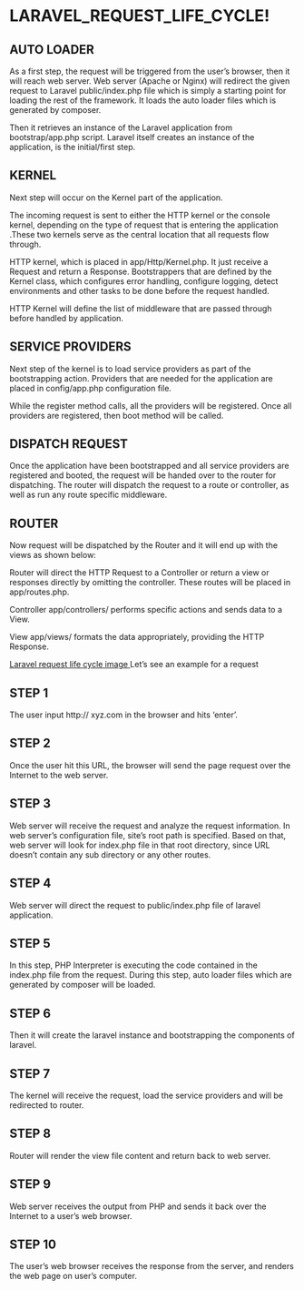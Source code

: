 # LARAVEL_REQUEST_LIFE_CYCLE!
AUTO LOADER
-------------------

As a first step, the request will be triggered from the user’s browser, then it will reach web server. Web server (Apache or Nginx) will redirect the given request to Laravel public/index.php file which is simply a starting point for loading the rest of the framework. It loads the auto loader files which is generated by composer.

Then it retrieves an instance of the Laravel application from bootstrap/app.php script. Laravel itself creates an instance of the application, is the initial/first step.

KERNEL
----------
Next step will occur on the Kernel part of the application.

The incoming request is sent to either the HTTP kernel or the console kernel, depending on the type of request that is entering the application .These two kernels serve as the central location that all requests flow through.

HTTP kernel, which is placed in app/Http/Kernel.php. It just receive a Request and return a Response. Bootstrappers that are defined by the Kernel class, which configures error handling, configure logging, detect environments and other tasks to be done before the request handled.

HTTP Kernel will define the list of middleware that are passed through before handled by application.

SERVICE PROVIDERS
------------------------

Next step of the kernel is to load service providers as part of the bootstrapping action. Providers that are needed for the application are placed in config/app.php configuration file.

While the register method calls, all the providers will be registered. Once all providers are registered, then boot method will be called.

DISPATCH REQUEST
-------------------------

Once the application have been bootstrapped and all service providers are registered and booted, the request will be handed over to the router for dispatching. The router will dispatch the request to a route or controller, as well as run any route specific middleware.

ROUTER
--------------

Now request will be dispatched by the Router and it will end up with the views as shown below:

Router will direct the HTTP Request to a Controller or return a view or responses directly by omitting the controller. These routes will be placed in app/routes.php.

Controller app/controllers/ performs specific actions and sends data to a View.

View app/views/ formats the data appropriately, providing the HTTP Response.


[Laravel request life cycle image ](https://user-images.githubusercontent.com/78947251/164401853-7f767019-82ee-4189-a1c6-2633cb758476.png)
Let’s see an example for a request

STEP 1
--------------
The user input http:// xyz.com in the browser and hits ‘enter’.

STEP 2
--------------
Once the user hit this URL, the browser will send the page request over the Internet to the web server.

STEP 3
--------------
Web server will receive the request and analyze the request information. In web server’s configuration file, site’s root path is specified. Based on that, web server will look for index.php file in that root directory, since URL doesn’t contain any sub directory or any other routes.

STEP 4
--------------
Web server will direct the request to public/index.php file of laravel application.

STEP 5
--------------
In this step, PHP Interpreter is executing the code contained in the index.php file from the request. During this step, auto loader files which are generated by composer will be loaded.

STEP 6
--------------
Then it will create the laravel instance and bootstrapping the components of laravel.

STEP 7
--------------
The kernel will receive the request, load the service providers and will be redirected to router.

STEP 8
--------------
Router will render the view file content and return back to web server.

STEP 9
--------------
Web server receives the output from PHP and sends it back over the Internet to a user’s web browser.

STEP 10
--------------
The user’s web browser receives the response from the server, and renders the web page on user’s computer.


